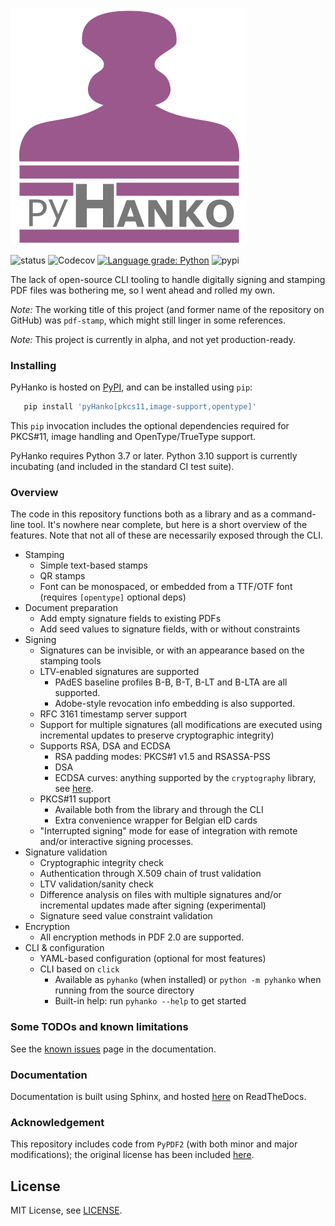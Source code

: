 ![pyHanko](docs/images/pyhanko-logo.svg)

![status](https://github.com/MatthiasValvekens/pyHanko/workflows/pytest/badge.svg)
![Codecov](https://img.shields.io/codecov/c/github/MatthiasValvekens/pyHanko)
[![Language grade: Python](https://img.shields.io/lgtm/grade/python/g/MatthiasValvekens/pyHanko.svg?logo=lgtm&logoWidth=18)](https://lgtm.com/projects/g/MatthiasValvekens/pyHanko/context:python)
![pypi](https://img.shields.io/pypi/v/pyHanko.svg)



The lack of open-source CLI tooling to handle digitally signing and stamping PDF files was bothering me, so I went ahead and rolled my own.

*Note:* The working title of this project (and former name of the repository on GitHub) was `pdf-stamp`, which might still linger in some references.

*Note:* This project is currently in alpha, and not yet production-ready.

### Installing

PyHanko is hosted on [PyPI](https://pypi.org/project/pyHanko/),
and can be installed using `pip`:

```bash
   pip install 'pyHanko[pkcs11,image-support,opentype]'
```

This `pip` invocation includes the optional dependencies required for PKCS#11, image handling and
OpenType/TrueType support.

PyHanko requires Python 3.7 or later. Python 3.10 support is currently incubating (and included in the standard CI test suite).


### Overview
The code in this repository functions both as a library and as a command-line tool.
It's nowhere near complete, but here is a short overview of the features.
Note that not all of these are necessarily exposed through the CLI.

 - Stamping
    - Simple text-based stamps
    - QR stamps
    - Font can be monospaced, or embedded from a TTF/OTF font (requires `[opentype]` optional deps)
 - Document preparation 
    - Add empty signature fields to existing PDFs
    - Add seed values to signature fields, with or without constraints
 - Signing
    - Signatures can be invisible, or with an appearance based on the stamping tools
    - LTV-enabled signatures are supported
        - PAdES baseline profiles B-B, B-T, B-LT and B-LTA are all supported.
        - Adobe-style revocation info embedding is also supported.
    - RFC 3161 timestamp server support
    - Support for multiple signatures (all modifications are executed using incremental updates to 
      preserve cryptographic integrity)
    - Supports RSA, DSA and ECDSA
      - RSA padding modes: PKCS#1 v1.5 and RSASSA-PSS
      - DSA
      - ECDSA curves: anything supported by the `cryptography` library, 
        see [here](https://cryptography.io/en/latest/hazmat/primitives/asymmetric/ec/#elliptic-curves).
    - PKCS#11 support
        - Available both from the library and through the CLI
        - Extra convenience wrapper for Belgian eID cards
    - "Interrupted signing" mode for ease of integration with remote and/or interactive signing
      processes.
 - Signature validation
    - Cryptographic integrity check
    - Authentication through X.509 chain of trust validation
    - LTV validation/sanity check
    - Difference analysis on files with multiple signatures and/or incremental 
      updates made after signing (experimental)
    - Signature seed value constraint validation
 - Encryption
    - All encryption methods in PDF 2.0 are supported.
 - CLI & configuration
    - YAML-based configuration (optional for most features)
    - CLI based on `click` 
        - Available as `pyhanko` (when installed) or `python -m pyhanko` when running from
          the source directory
        - Built-in help: run `pyhanko --help` to get started


### Some TODOs and known limitations

See the [known issues](https://pyhanko.readthedocs.io/en/latest/known-issues.html)
page in the documentation.
 

### Documentation

Documentation is built using Sphinx, and hosted [here](https://pyhanko.readthedocs.io/en/latest/)
on ReadTheDocs.


### Acknowledgement

This repository includes code from `PyPDF2` (with both minor and major modifications); the original license has been included [here](pyhanko/pdf_utils/LICENSE.PyPDF2).


## License

MIT License, see [LICENSE](LICENSE).
